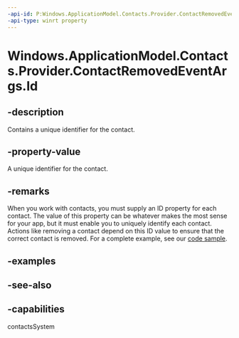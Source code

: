 ```yaml
---
-api-id: P:Windows.ApplicationModel.Contacts.Provider.ContactRemovedEventArgs.Id
-api-type: winrt property
---
```


<!-- Property syntax
public string Id { get; }
-->

# Windows.ApplicationModel.Contacts.Provider.ContactRemovedEventArgs.Id

## -description
Contains a unique identifier for the contact.

## -property-value
A unique identifier for the contact.

## -remarks
When you work with contacts, you must supply an ID property for each contact. The value of this property can be whatever makes the most sense for your app, but it must enable you to uniquely identify each contact. Actions like removing a contact depend on this ID value to ensure that the correct contact is removed. For a complete example, see our [code sample](https://github.com/microsoft/Windows-universal-samples/tree/master/Samples/ContactPicker).

## -examples

## -see-also

## -capabilities
contactsSystem
